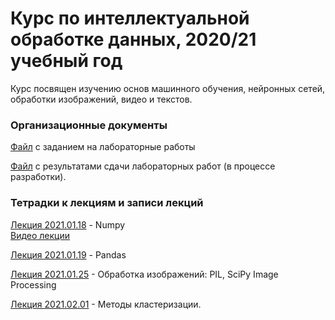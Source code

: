 # Курс по интеллектуальной обработке данных, 2020/21 учебный год

Курс посвящен изучению основ машинного обучения, нейронных сетей, обработки изображений, видео и текстов.

### Организационные документы

[Файл](https://docs.google.com/document/d/1jsdzHbi545Gm05rybSF_Sfw-DYpsjZhqlQmLxfFePLo/edit?usp=sharing) с заданием на лабораторные работы

[Файл](https://docs.google.com/spreadsheets/d/1VCe2vQokwhovOoktmc3KOXUuKvc0QRrD6ALH7LGqyTA/edit?usp=sharing) с результатами сдачи лабораторных работ (в процессе разработки).

### Тетрадки к лекциям и записи лекций

[Лекция 2021.01.18](https://github.com/klyshinsky/ML_and_CV_2021/blob/main/Lecture_20210118_numpy.ipynb) - Numpy  
[Видео лекции](https://youtu.be/8LpW6PADink)

[Лекция 2021.01.19](https://github.com/klyshinsky/ML_and_CV_2021/blob/main/Lecture_20210119_Pandas.ipynb) - Pandas

[Лекция 2021.01.25](https://github.com/klyshinsky/ML_and_CV_2021/blob/main/Lecture_20210125_image_processing.ipynb) - Обработка изображений: PIL, SciPy Image Processing

[Лекция 2021.02.01](https://github.com/klyshinsky/ML_and_CV_2021/blob/main/Lecture_20210201_clustering.ipynb) - Методы кластеризации.

